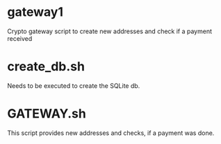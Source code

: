 # gateway1
Crypto gateway script to create new addresses and check if a payment received

# create_db.sh
Needs to be executed to create the SQLite db.

# GATEWAY.sh
This script provides new addresses and checks, if a payment was done.
